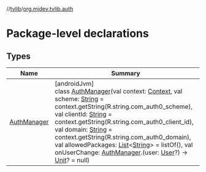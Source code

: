//[tvlib](../../index.md)/[org.mjdev.tvlib.auth](index.md)

# Package-level declarations

## Types

| Name | Summary |
|---|---|
| [AuthManager](-auth-manager/index.md) | [androidJvm]<br>class [AuthManager](-auth-manager/index.md)(val context: [Context](https://developer.android.com/reference/kotlin/android/content/Context.html), val scheme: [String](https://kotlinlang.org/api/latest/jvm/stdlib/kotlin/-string/index.html) = context.getString(R.string.com_auth0_scheme), val clientId: [String](https://kotlinlang.org/api/latest/jvm/stdlib/kotlin/-string/index.html) = context.getString(R.string.com_auth0_client_id), val domain: [String](https://kotlinlang.org/api/latest/jvm/stdlib/kotlin/-string/index.html) = context.getString(R.string.com_auth0_domain), val allowedPackages: [List](https://kotlinlang.org/api/latest/jvm/stdlib/kotlin.collections/-list/index.html)&lt;[String](https://kotlinlang.org/api/latest/jvm/stdlib/kotlin/-string/index.html)&gt; = listOf(), val onUserChange: [AuthManager](-auth-manager/index.md).(user: [User](../org.mjdev.tvlib.data.local/-user/index.md)?) -&gt; [Unit](https://kotlinlang.org/api/latest/jvm/stdlib/kotlin/-unit/index.html)? = null) |
